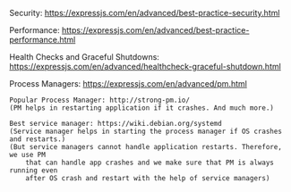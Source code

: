 Security:
    https://expressjs.com/en/advanced/best-practice-security.html

Performance:
    https://expressjs.com/en/advanced/best-practice-performance.html

Health Checks and Graceful Shutdowns:
    https://expressjs.com/en/advanced/healthcheck-graceful-shutdown.html

Process Managers:
    https://expressjs.com/en/advanced/pm.html

    Popular Process Manager: http://strong-pm.io/
    (PM helps in restarting application if it crashes. And much more.)

    Best service manager: https://wiki.debian.org/systemd
    (Service manager helps in starting the process manager if OS crashes and restarts.)
    (But service managers cannot handle application restarts. Therefore, we use PM
        that can handle app crashes and we make sure that PM is always running even
        after OS crash and restart with the help of service managers)
